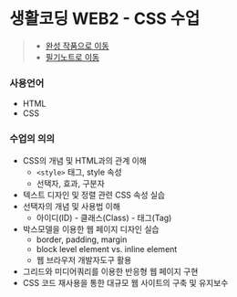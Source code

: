 # 생활코딩 WEB2 - CSS 수업
> * [완성 작품으로 이동](https://kshyun1223.github.io/web2_css/)
> * [필기노트로 이동](https://github.com/kshyun1223/study_note/blob/main/%EC%83%9D%ED%99%9C%EC%BD%94%EB%94%A9/02.%20WEB2%20-%20CSS.md)

### 사용언어
* HTML
* CSS

### 수업의 의의
* CSS의 개념 및 HTML과의 관계 이해
  * `<style>` 태그, style 속성
  * 선택자, 효과, 구분자
* 텍스트 디자인 및 정렬 관련 CSS 속성 실습
* 선택자의 개념 및 사용법 이해
  * 아이디(ID) - 클래스(Class) - 태그(Tag)
* 박스모델을 이용한 웹 페이지 디자인 실습
  * border, padding, margin
  * block level element vs. inline element
  * 웹 브라우저 개발자도구 활용
* 그리드와 미디어쿼리를 이용한 반응형 웹 페이지 구현
* CSS 코드 재사용을 통한 대규모 웹 사이트의 구축 및 유지보수 


